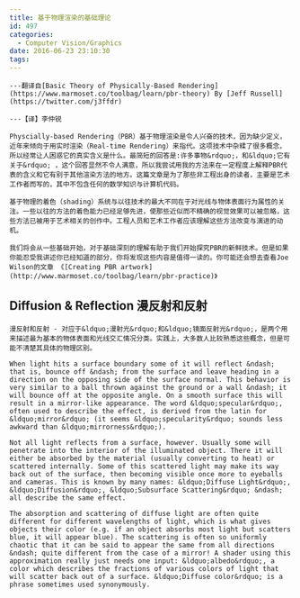```yaml
---
title: 基于物理渲染的基础理论
id: 497
categories:
  - Computer Vision/Graphics
date: 2016-06-23 23:10:30
tags:
---
```


	---翻译自[Basic Theory of Physically-Based Rendering](https://www.marmoset.co/toolbag/learn/pbr-theory) By [Jeff Russell](https://twitter.com/j3ffdr)

	---【译】李仲锐

	Physcially-based Rendering（PBR）基于物理渲染是令人兴奋的技术，因为缺少定义，近年来倾向于用实时渲染（Real-time Rendering）来指代。这项技术中杂糅了很多概念，所以经常让人困惑它的真实含义是什么。最简短的回答是:许多事物&rdquo;，和&ldquo;它有关于&rdquo; ，这个回答显然不令人满意，所以我尝试用我的方法来在一定程度上解释PBR代表的含义和它有别于其他渲染方法的地方。这篇文章是为了那些非工程出身的读者，主要是艺术工作者而写的，其中不包含任何的数学知识与计算机代码。

	基于物理的着色（shading）系统与以往技术的最大不同在于对光线与物体表面行为属性的关注。一些以往的方法的着色能力已经足够先进，使那些近似而不精确的视觉效果可以被忽略，这些方法已被用于艺术相关的创作中。工程人员和艺术工作者应该理解这些方法改变与演进的动机。

	我们将会从一些基础开始，对于基础深刻的理解有助于我们开始探究PBR的新鲜技术。但是如果你能忍受我讲述你已经知道的部分，你将发现这些内容是值得一读的。你可能还会想去查看Joe Wilson的文章 《[Creating PBR artwork](http://www.marmoset.co/toolbag/learn/pbr-practice)》

## Diffusion &amp; Reflection 漫反射和反射

	漫反射和反射 - 对应于&ldquo;漫射光&rdquo;和&ldquo;镜面反射光&rdquo;，是两个用来描述最为基本的物体表面和光线交汇情况分类。实践上，大多数人比较熟悉这些概念，但是可能不清楚其具体的物理区别。

	When light hits a surface boundary some of it will reflect &ndash; that is, bounce off &ndash; from the surface and leave heading in a direction on the opposing side of the surface normal. This behavior is very similar to a ball thrown against the ground or a wall &ndash; it will bounce off at the opposite angle. On a smooth surface this will result in a mirror-like appearance. The word &ldquo;specular&rdquo;, often used to describe the effect, is derived from the latin for &ldquo;mirror&rdquo; (it seems &ldquo;specularity&rdquo; sounds less awkward than &ldquo;mirrorness&rdquo;).

	Not all light reflects from a surface, however. Usually some will penetrate into the interior of the illuminated object. There it will either be absorbed by the material (usually converting to heat) or scattered internally. Some of this scattered light may make its way back out of the surface, then becoming visible once more to eyeballs and cameras. This is known by many names: &ldquo;Diffuse Light&rdquo;, &ldquo;Diffusion&rdquo;, &ldquo;Subsurface Scattering&rdquo; &ndash; all describe the same effect.

	The absorption and scattering of diffuse light are often quite different for different wavelengths of light, which is what gives objects their color (e.g. if an object absorbs most light but scatters blue, it will appear blue). The scattering is often so uniformly chaotic that it can be said to appear the same from all directions &ndash; quite different from the case of a mirror! A shader using this approximation really just needs one input: &ldquo;albedo&rdquo;, a color which describes the fractions of various colors of light that will scatter back out of a surface. &ldquo;Diffuse color&rdquo; is a phrase sometimes used synonymously.
